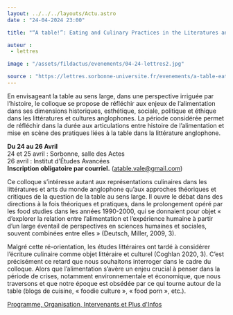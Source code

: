 ```yaml
---
layout: ../../../layouts/Actu.astro
date : "24-04-2024 23:00"

title: "“A table!”: Eating and Culinary Practices in the Literatures and Arts of the English-speaking World."

auteur :
 - lettres

image : "/assets/fildactus/evenements/04-24-lettres2.jpg"

source : "https://lettres.sorbonne-universite.fr/evenements/a-table-eating-and-culinary-practices-in-the-literatures-and-arts-of-the-english-speaking-world"
---
```


En envisageant la table au sens large, dans une perspective irriguée par l’histoire, le colloque se propose de réfléchir aux enjeux de l’alimentation dans ses dimensions historiques, esthétique, sociale, politique et éthique dans les littératures et cultures anglophones. La période considérée permet de réfléchir dans la durée aux articulations entre histoire de l’alimentation et mise en scène des pratiques liées à la table dans la littérature anglophone.

__Du 24 au 26 Avril__  
24 et 25 avril : Sorbonne, salle des Actes  
26 avril : Institut d'Études Avancées  
__Inscription obligatoire par courriel.__ (atable.vale@gmail.com)

Ce colloque s’intéresse autant aux représentations culinaires dans les littératures et arts du monde anglophone qu’aux approches théoriques et critiques de la question de la table au sens large. Il ouvre le débat dans des directions à la fois théoriques et pratiques, dans le prolongement opéré par les food studies dans les années 1990-2000, qui se donnaient pour objet « d’explorer la relation entre l’alimentation et l’expérience humaine à partir d’un large éventail de perspectives en sciences humaines et sociales, souvent combinées entre elles » (Deutsch, Miller, 2009, 3).

Malgré cette ré-orientation, les études littéraires ont tardé à considérer l’écriture culinaire comme objet littéraire et culturel (Coghlan 2020, 3). C’est précisément ce retard que nous souhaitons interroger dans le cadre du colloque. Alors que l’alimentation s’avère un enjeu crucial à penser dans la période de crises, notamment environnementale et économique, que nous traversons et que notre époque est obsédée par ce qui tourne autour de la table (blogs de cuisine, « foodie culture », « food porn », etc.).

[Programme, Organisation, Intervenants et Plus d'Infos](https://lettres.sorbonne-universite.fr/evenements/la-philosophie-de-l-art-d-arthur-danto-actualite-perspectives-et-critiques)